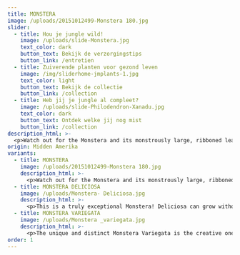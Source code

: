 ```yaml
---
title: MONSTERA
image: /uploads/20151012499-Monstera 180.jpg
slider:
  - title: Hou je jungle wild!
    image: /uploads/slide-Monstera.jpg
    text_color: dark
    button_text: Bekijk de verzorgingstips
    button_link: /entretien
  - title: Zuiverende planten voor gezond leven
    image: /img/sliderhome-jmplants-1.jpg
    text_color: light
    button_text: Bekijk de collectie
    button_link: /collection
  - title: Heb jij je jungle al compleet?
    image: /uploads/slide-Philodendron-Xanadu.jpg
    text_color: dark
    button_text: Ontdek welke jij nog mist
    button_link: /collection
description_html: >-
  <p>Watch out for the Monstera and its monstrously large, ribboned leaves. Monstera is more commonly known as the 'split-leaf plant'. The leaves only get their split, jungle-like appearance as the plant ages.</p><p>Monstera is perfect for people who don't want to spend a lot of time tending to their plants. It grows easily and purifies the air for a healthy indoor climate.</p>
origin: Midden Amerika
variants:
  - title: MONSTERA
    image: /uploads/20151012499-Monstera 180.jpg
    description_html: >-
      <p>Watch out for the Monstera and its monstrously large, ribboned leaves. Monstera is more commonly known as the 'split-leaf plant'. The leaves only get their split, jungle-like appearance as the plant ages.</p><p>Monstera is perfect for people who don't want to spend a lot of time tending to their plants. It grows easily and purifies the air for a healthy indoor climate.</p>
  - title: MONSTERA DELICIOSA
    image: /uploads/Monstera- Deliciosa.jpg
    description_html: >-
      <p>This is a truly exceptional Monstera! Deliciosa can grow without the help of a support stick, but this doesn't make it any less of a Monstera. The untamed wildness of this plant makes it a real eye-catcher, as do its wide leaves.</p>
  - title: MONSTERA VARIEGATA
    image: /uploads/Monstera _variegata.jpg
    description_html: >-
      <p>The unique and distinct Monstera Variegata is the creative one in the family. Who said a plant has to be green? Variegata boasts striking white stripes on its leaves!</p>
order: 1
---
```



